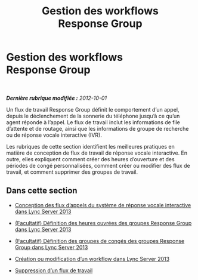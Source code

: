﻿---
title: Gestion des workflows Response Group
TOCTitle: Gestion des workflows Response Group
ms:assetid: 42cfccdd-2844-4875-b4e3-813e1df15f08
ms:mtpsurl: https://technet.microsoft.com/fr-fr/library/Gg520986(v=OCS.15)
ms:contentKeyID: 49297029
ms.date: 05/20/2016
mtps_version: v=OCS.15
ms.translationtype: HT
---

# Gestion des workflows Response Group

 

_**Dernière rubrique modifiée :** 2012-10-01_

Un flux de travail Response Group définit le comportement d’un appel, depuis le déclenchement de la sonnerie du téléphone jusqu’à ce qu’un agent réponde à l’appel. Le flux de travail inclut les informations de file d’attente et de routage, ainsi que les informations de groupe de recherche ou de réponse vocale interactive (IVR).

Les rubriques de cette section identifient les meilleures pratiques en matière de conception de flux de travail de réponse vocale interactive. En outre, elles expliquent comment créer des heures d’ouverture et des périodes de congé personnalisées, comment créer ou modifier des flux de travail, et comment supprimer des groupes de travail.

## Dans cette section

  - [Conception des flux d’appels du système de réponse vocale interactive dans Lync Server 2013](lync-server-2013-design-interactive-voice-response-call-flows.md)

  - [(Facultatif) Définition des heures ouvrées des groupes Response Group dans Lync Server 2013](lync-server-2013-optional-define-response-group-business-hours.md)

  - [(Facultatif) Définition des groupes de congés des groupes Response Group dans Lync Server 2013](lync-server-2013-optional-define-response-group-holiday-sets.md)

  - [Création ou modification d’un workflow dans Lync Server 2013](lync-server-2013-create-or-modify-a-workflow.md)

  - [Suppression d’un flux de travail](lync-server-2013-delete-a-workflow.md)

